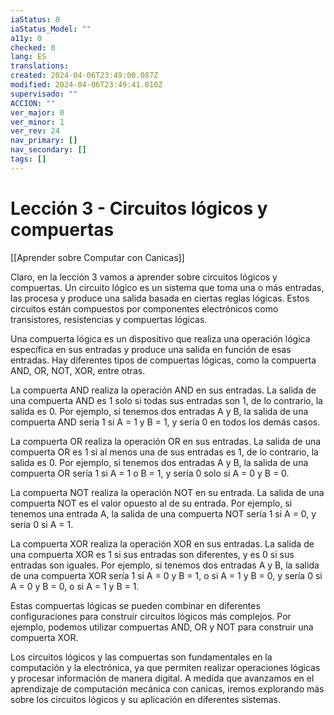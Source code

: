 ```yaml
---
iaStatus: 0
iaStatus_Model: ""
a11y: 0
checked: 0
lang: ES
translations: 
created: 2024-04-06T23:49:00.087Z
modified: 2024-04-06T23:49:41.810Z
supervisado: ""
ACCION: ""
ver_major: 0
ver_minor: 1
ver_rev: 24
nav_primary: []
nav_secondary: []
tags: []
---
```

# Lección 3 - Circuitos lógicos y compuertas

[[Aprender sobre Computar con Canicas]]

Claro, en la lección 3 vamos a aprender sobre circuitos lógicos y compuertas. Un circuito lógico es un sistema que toma una o más entradas, las procesa y produce una salida basada en ciertas reglas lógicas. Estos circuitos están compuestos por componentes electrónicos como transistores, resistencias y compuertas lógicas.

Una compuerta lógica es un dispositivo que realiza una operación lógica específica en sus entradas y produce una salida en función de esas entradas. Hay diferentes tipos de compuertas lógicas, como la compuerta AND, OR, NOT, XOR, entre otras.

La compuerta AND realiza la operación AND en sus entradas. La salida de una compuerta AND es 1 solo si todas sus entradas son 1, de lo contrario, la salida es 0. Por ejemplo, si tenemos dos entradas A y B, la salida de una compuerta AND sería 1 si A = 1 y B = 1, y sería 0 en todos los demás casos.

La compuerta OR realiza la operación OR en sus entradas. La salida de una compuerta OR es 1 si al menos una de sus entradas es 1, de lo contrario, la salida es 0. Por ejemplo, si tenemos dos entradas A y B, la salida de una compuerta OR sería 1 si A = 1 o B = 1, y sería 0 solo si A = 0 y B = 0.

La compuerta NOT realiza la operación NOT en su entrada. La salida de una compuerta NOT es el valor opuesto al de su entrada. Por ejemplo, si tenemos una entrada A, la salida de una compuerta NOT sería 1 si A = 0, y sería 0 si A = 1.

La compuerta XOR realiza la operación XOR en sus entradas. La salida de una compuerta XOR es 1 si sus entradas son diferentes, y es 0 si sus entradas son iguales. Por ejemplo, si tenemos dos entradas A y B, la salida de una compuerta XOR sería 1 si A = 0 y B = 1, o si A = 1 y B = 0, y sería 0 si A = 0 y B = 0, o si A = 1 y B = 1.

Estas compuertas lógicas se pueden combinar en diferentes configuraciones para construir circuitos lógicos más complejos. Por ejemplo, podemos utilizar compuertas AND, OR y NOT para construir una compuerta XOR. 

Los circuitos lógicos y las compuertas son fundamentales en la computación y la electrónica, ya que permiten realizar operaciones lógicas y procesar información de manera digital. A medida que avanzamos en el aprendizaje de computación mecánica con canicas, iremos explorando más sobre los circuitos lógicos y su aplicación en diferentes sistemas.

